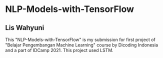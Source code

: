 # NLP-Models-with-TensorFlow
## Lis Wahyuni
This "NLP-Models-with-TensorFlow" is my submission for first project of "Belajar Pengembangan Machine Learning" course by Dicoding Indonesia and a part of IDCamp 2021. This project used LSTM.
